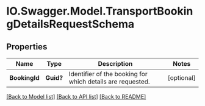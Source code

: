# IO.Swagger.Model.TransportBookingDetailsRequestSchema
## Properties

Name | Type | Description | Notes
------------ | ------------- | ------------- | -------------
**BookingId** | **Guid?** | Identifier of the booking for which details are requested. | [optional] 

[[Back to Model list]](../README.md#documentation-for-models) [[Back to API list]](../README.md#documentation-for-api-endpoints) [[Back to README]](../README.md)

